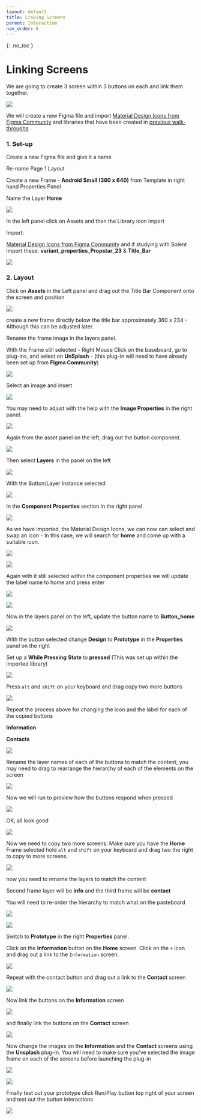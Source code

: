 ```yaml
---
layout: default
title: Linking Screens
parent: Interaction
nav_order: 6
---
```


{: .no_toc }

# Linking Screens

We are going to create 3 screen within 3 buttons on each and link them together.

![](../images/linking_screens/1.png)

We will create a new Figma file and import [Material Design Icons from Figma Community](https://www.figma.com/community/file/1014241558898418245) and libraries that have been created in [previous walk-throughs](https://martinsolent.github.io/figma/docs/comp_props/child_4.html)



### 1. Set-up

Create a new Figma file and give it a name

Re-name Page 1  Layout

Create a new Frame - **Android Small (360 x 640)** from Template in right hand Properties Panel 

Name the Layer **Home**

![](../images/linking_screens/ls_5.png)

In the left panel click on Assets and then the Library icon import

Import:

[Material Design Icons from Figma Community](https://www.figma.com/community/file/1014241558898418245)
and if studying with Solent import these: **variant_properties_Propstar_23** & **Title_Bar**

![](../images/linking_screens/4.png)

### 2. Layout

Click on **Assets** in the Left panel and drag out the Title Bar Component onto the screen and position

![](../images/linking_screens/ls_7.png)

 create a new frame directly below the title bar approximately 360 x 234 - Although this can be adjusted later.

  Rename the frame image in the layers panel.

   With the Frame still selected - Right Mouse Click on the baseboard, go to plug-ins, and select on **UnSplash** - (this plug-in will need to have already been set up from **Figma Community**)

![](../images/linking_screens/ls_8.png)

 Select an image and insert

![](../images/linking_screens/ls_9.png)

 You may need to adjust with the help with the **Image Properties** in the right panel.

![](../images/linking_screens/ls_10.png)

 Again from the asset panel on the left, drag out the button component.

![](../images/linking_screens/ls_11.png)

 Then select **Layers** in the panel on the left

![](../images/linking_screens/ls_12.png)


With the Button/Layer Instance selected

![](../images/linking_screens/ls_13.png)

In the **Component Properties** section in the right panel

![](../images/linking_screens/ls_14.png)

As we have imported, the Material Design Icons, we can now can select and swap an icon - In this case, we will search for **home** and come up with a suitable icon.

![](../images/linking_screens/ls_15.png)

![](../images/linking_screens/ls_16.png)

 Again with it still selected within the component properties we will update the label name to home and press enter

![](../images/linking_screens/ls_17.png)

![](../images/linking_screens/ls_18.png)

Now in the layers panel on the left, update the button name to **Button_home**

![](../images/linking_screens/ls_19.png)

 With the button selected change **Design** to **Prototype** in the **Properties** panel on the right

Set up a **While Pressing** **State** to **pressed** (This was set up within the imported library)

![](../images/linking_screens/press.png)

 Press `alt` and `shift` on your keyboard and drag copy two more buttons

![](../images/linking_screens/ls_20.png)

Repeat the process above for changing the icon and the label for each of the copied buttons

**Information**

**Contacts**

![](../images/linking_screens/ls_23.png)

 Rename the layer names of each of the buttons to match the content, you may need to drag to rearrange the hierarchy of each of the elements on the screen

![](../images/linking_screens/icon_1.png)

Now we will run to preview how the buttons respond when pressed

![](../images/linking_screens/prot.png)

OK, all look good

![](../images/linking_screens/pressing.gif)

Now we need to copy two more screens. Make sure you have the **Home** Frame selected hold `alt` and `shift` on your keyboard and drag two the right to copy to more screens.

![](../images/linking_screens/copy.gif)

 now you need to rename the layers to match the content

Second frame layer will be **info** and the third frame will be **contact**

You will need to re-order the hierarchy to match what on the pasteboard

![](../images/linking_screens/re_name_1.png)




![](../images/linking_screens/re_name_2.png)

 Switch to **Prototype** in the right **Properties** panel.

  Click on the **Information** button on the **Home** screen. Click on the `+` icon and drag out a link to the `Information` screen.

![](../images/linking_screens/drag_1.gif)

 Repeat with the contact button and drag out a link to the **Contact** screen

![](../images/linking_screens/drag_2.gif)

Now link the buttons on the **Information** screen

![](../images/linking_screens/drag_3.gif)

 and finally link the buttons on the **Contact** screen

![](../images/linking_screens/drag_4.gif)

Now change the images on the **Information** and the **Contact** screens using the **Unsplash** plug-in. You will need to make sure you've selected the image frame on each of the screens before launching the plug-in

![](../images/linking_screens/add_1.png)

![](../images/linking_screens/add_2.png)

 Finally test out your prototype click Run/Play button top right of your screen and test out the button interactions

 ![](../images/linking_screens/final.gif)